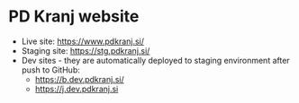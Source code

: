 # PD Kranj website

* Live site: https://www.pdkranj.si/
* Staging site: https://stg.pdkranj.si/
* Dev sites - they are automatically deployed to staging environment after push to GitHub: 
  * https://b.dev.pdkranj.si/
  * https://j.dev.pdkranj.si

